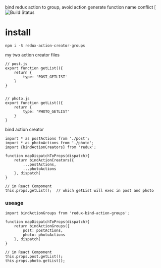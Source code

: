 bind redux action to group, avoid action generate function name conflict
[![Build Status](https://secure.travis-ci.org/eyasliu/redux-bind-action-groups.png)
# install 

```
npm i -S redux-action-creator-groups
```


my two action creator files

```
// post.js
export function getList(){
    return {
        type: 'POST_GETLIST'
    }
}


// photo.js
export function getList(){
    return {
        type: 'PHOTO_GETLIST'
    }
}
```

bind action creator

```
import * as postActions from './post';
import * as photoActions from './photo';
import {bindActionCreators} from 'redux';

function mapDispatchToProps(dispatch){
    return bindActionCreators({
        ...postActions,
        ...photoActions
    }, dispatch)
}

// in React Component
this.props.getList();  // which getList will exec in post and photo
```

### useage

```
import bindActionGroups from 'redux-bind-action-groups';

function mapDispatchToProps(dispatch){
    return bindActionGroups({
        post: postActions,
        photo: photoActions
    }, dispatch)
}

// in React Component
this.props.post.getList();
this.props.photo.getList();
```
